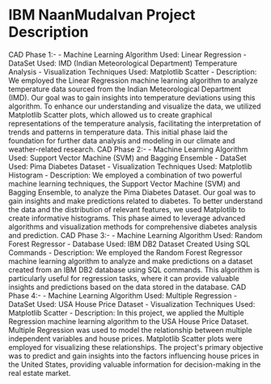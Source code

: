 # IBM NaanMudalvan Project Description
CAD Phase 1:-
    - Machine Learning Algorithm Used: Linear Regression
    - DataSet Used: IMD (Indian Meteorological Department) Temperature Analysis
    - Visualization Techniques Used: Matplotlib Scatter
    - Description: We employed the Linear Regression machine learning algorithm to analyze temperature data sourced from the Indian Meteorological Department (IMD). Our goal was to gain insights into temperature deviations using this algorithm. To enhance our understanding and visualize the data, we utilized Matplotlib Scatter plots, which allowed us to create graphical representations of the temperature analysis, facilitating the interpretation of trends and patterns in temperature data. This initial phase laid the foundation for further data analysis and modeling in our climate and weather-related research.
CAD Phase 2:-
    - Machine Learning Algorithm Used: Support Vector Machine (SVM) and Bagging Ensemble
    - DataSet Used: Pima Diabetes Dataset
    - Visualization Techniques Used: Matplotlib Histogram
    - Description: We employed a combination of two powerful machine learning techniques, the Support Vector Machine (SVM) and Bagging Ensemble, to analyze the Pima Diabetes Dataset. Our goal was to gain insights and make predictions related to diabetes. To better understand the data and the distribution of relevant features, we used Matplotlib to create informative histograms. This phase aimed to leverage advanced algorithms and visualization methods for comprehensive diabetes analysis and prediction.
CAD Phase 3:-
    - Machine Learning Algorithm Used: Random Forest Regressor
    - Database Used: IBM DB2 Dataset Created Using SQL Commands
    - Description: We employed the Random Forest Regressor machine learning algorithm to analyze and make predictions on a dataset created from an IBM DB2 database using SQL commands. This algorithm is particularly useful for regression tasks, where it can provide valuable insights and predictions based on the data stored in the database.
CAD Phase 4:-
    - Machine Learning Algorithm Used: Multiple Regression
    - DataSet Used: USA House Price Dataset
    - Visualization Techniques Used: Matplotlib Scatter
    - Description: In this project, we applied the Multiple Regression machine learning algorithm to the USA House Price Dataset. Multiple Regression was used to model the relationship between multiple independent variables and house prices. Matplotlib Scatter plots were employed for visualizing these relationships. The project's primary objective was to predict and gain insights into the factors influencing house prices in the United States, providing valuable information for decision-making in the real estate market.

